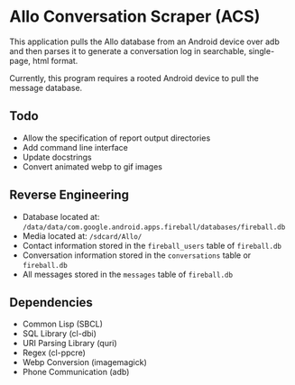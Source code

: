 # Allo Conversation Scraper (ACS)

This application pulls the Allo database from an Android device over adb and then
parses it to generate a conversation log in searchable, single-page, html format.

Currently, this program requires a rooted Android device to pull the message database.

## Todo
* Allow the specification of report output directories
* Add command line interface
* Update docstrings
* Convert animated webp to gif images

## Reverse Engineering
* Database located at: `/data/data/com.google.android.apps.fireball/databases/fireball.db`
* Media located at: `/sdcard/Allo/`
* Contact information stored in the `fireball_users` table of `fireball.db`
* Conversation information stored in the `conversations` table or `fireball.db`
* All messages stored in the `messages` table of `fireball.db`

## Dependencies
* Common Lisp (SBCL)
* SQL Library (cl-dbi)
* URI Parsing Library (quri)
* Regex (cl-ppcre)
* Webp Conversion (imagemagick)
* Phone Communication (adb)